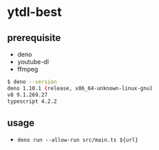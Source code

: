 # ytdl-best

## prerequisite

- deno
- youtube-dl
- ffmpeg

```bash
$ deno --version
deno 1.10.1 (release, x86_64-unknown-linux-gnu)
v8 9.1.269.27
typescript 4.2.2
```

## usage

- `deno run --allow-run src/main.ts ${url}`
